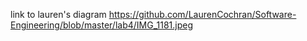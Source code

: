 link to lauren's diagram
https://github.com/LaurenCochran/Software-Engineering/blob/master/lab4/IMG_1181.jpeg
